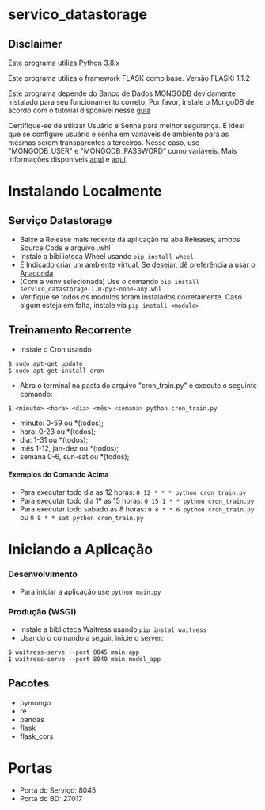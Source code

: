 # servico_datastorage

## Disclaimer

Este programa utiliza Python 3.8.x

Este programa utiliza o framework FLASK como base.
Versão FLASK: 1.1.2


Este programa depende do Banco de Dados MONGODB devidamente instalado para seu funcionamento correto.
Por favor, instale o MongoDB de acordo com o tutorial disponível nesse [guia](https://docs.mongodb.com/manual/installation/)

Certifique-se de utilizar Usuário e Senha para melhor segurança. É ideal que se configure usuário e senha em variáveis de ambiente para as mesmas serem transparentes a terceiros. Nesse caso, use "MONGODB_USER" e "MONGODB_PASSWORD" como variáveis. Mais informações disponíveis [aqui](https://docs.mongodb.com/manual/tutorial/enable-authentication/) e [aqui](https://www.google.com/url?sa=t&rct=j&q=&esrc=s&source=web&cd=&ved=2ahUKEwjch-GZjYTzAhUvppUCHaZVAVQQFnoECCAQAQ&url=https%3A%2F%2Fmedium.com%2Fmongoaudit%2Fhow-to-enable-authentication-on-mongodb-b9e8a924efac&usg=AOvVaw0sgRt62G8fSeJ8vqnHGAjy).

# Instalando Localmente
## Serviço Datastorage
+ Baixe a Release mais recente da aplicação na aba Releases, ambos Source Code e arquivo .whl
+ Instale a bibilioteca Wheel usando `pip install wheel`
+ É Indicado criar um ambiente virtual. Se desejar, dê preferência a usar o [Anaconda](https://docs.anaconda.com/anaconda/install/index.html)
+ (Com a venv selecionada) Use o comando `pip install servico_datastorage-1.0-py3-none-any.whl`
+ Verifique se todos os modulos foram instalados corretamente. Caso algum esteja em falta, instale via `pip install <modulo>`

## Treinamento Recorrente
+ Instale o Cron usando
```
$ sudo apt-get update
$ sudo apt-get install cron
```
+ Abra o terminal na pasta do arquivo "cron_train.py" e execute o seguinte comando:
```
$ <minuto> <hora> <dia> <mês> <semana> python cron_train.py
```
+ minuto: 0-59 ou *(todos);
+ hora: 0-23 ou *(todos);
+ dia: 1-31 ou *(todos);
+ mês 1-12, jan-dez ou *(todos);
+ semana 0-6, sun-sat ou *(todos);
  
#### Exemplos do Comando Acima
+ Para executar todo dia as 12 horas: `0 12 * * * python cron_train.py`
+ Para executar todo dia 1º as 15 horas: `0 15 1 * * python cron_train.py`
+ Para executar todo sabado ás 8 horas: `0 8 * * 6 python cron_train.py` ou `0 8 * * sat python cron_train.py`

# Iniciando a Aplicação

### Desenvolvimento
+ Para iniciar a aplicação use `python main.py`

### Produção (WSGI)
+ Instale a biblioteca Waitress usando `pip instal waitress`
+ Usando o comando a seguir, inicie o server:
```
$ waitress-serve --port 8045 main:app
$ waitress-serve --port 8040 main:model_app
```

## Pacotes
+ pymongo
+ re
+ pandas
+ flask
+ flask_cors

# Portas
+ Porta do Serviço: 8045
+ Porta do BD: 27017
